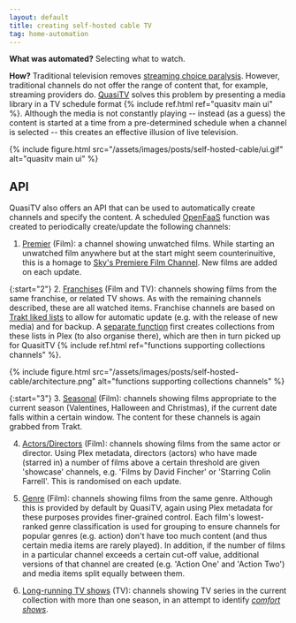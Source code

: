 ```yaml
---
layout: default
title: creating self-hosted cable TV
tag: home-automation
---
```


**What was automated?** Selecting what to watch.

**How?** Traditional television removes [streaming choice paralysis](https://medium.com/@vijetakarani6/how-choice-paralysis-is-costing-netflix-2-8b-annually-and-the-simple-ux-changes-that-could-fix-it-262c3f28bf15).
However, traditional channels do not offer the range of content that, for example, streaming providers do.
[QuasiTV](https://www.quasitv.app/) solves this problem by presenting a media library in a TV schedule format {% include ref.html ref="quasitv main ui" %}.
Although the media is not constantly playing -- instead (as a guess) the content is started at a time from a pre-determined schedule when a channel is selected -- this creates an effective illusion of live television.

{%
  include figure.html
  src="/assets/images/posts/self-hosted-cable/ui.gif"
  alt="quasitv main ui"
%}

## API

QuasiTV also offers an API that can be used to automatically create channels and specify the content.
A scheduled [OpenFaaS](https://www.openfaas.com/) function was created to periodically create/update the following channels:

1. [Premier](https://git.sr.ht/~martinchapman/plex-functions/tree/main/item/quasitv/handler.py#L15) (Film): a channel showing unwatched films. 
While starting an unwatched film anywhere but at the start might seem counterinuitive, this is a homage to [Sky's Premiere Film Channel](https://www.skymedia.co.uk/channels/sky-cinema-premiere/).
New films are added on each update.

{:start="2"}
2. [Franchises](https://git.sr.ht/~martinchapman/plex-functions/tree/main/item/quasitv/handler.py#L29) (Film and TV): channels showing films from the same franchise, or related TV shows.
As with the remaining channels described, these are all watched items.
Franchise channels are based on [Trakt liked lists](https://trakt.tv/users/martinchapman/lists/liked) to allow for automatic update (e.g. with the release of new media) and for backup. 
A [separate function](https://git.sr.ht/~martinchapman/plex-functions/tree/main/item/lists/handler.py) first creates collections from these lists in Plex (to also organise there), which are then in turn picked up for QuasitTV {% include ref.html ref="functions supporting collections channels" %}.

{%
  include figure.html
  src="/assets/images/posts/self-hosted-cable/architecture.png"
  alt="functions supporting collections channels"
%}

{:start="3"}
3. [Seasonal](https://git.sr.ht/~martinchapman/plex-functions/tree/main/item/quasitv/handler.py#L122) (Film): channels showing films appropriate to the current season (Valentines, Halloween and Christmas), if the current date falls within a certain window. 
The content for these channels is again grabbed from Trakt.

4. [Actors/Directors](https://git.sr.ht/~martinchapman/plex-functions/tree/main/item/quasitv/handler.py#L175) (Film): channels showing films from the same actor or director.
Using Plex metadata, directors (actors) who have made (starred in) a number of films above a certain threshold are given 'showcase' channels, e.g. 'Films by David Fincher' or 'Starring Colin Farrell'.
This is randomised on each update.

5. [Genre](https://git.sr.ht/~martinchapman/plex-functions/tree/main/item/quasitv/handler.py#L247) (Film): channels showing films from the same genre.
Although this is provided by default by QuasiTV, again using Plex metadata for these purposes provides finer-grained control.
Each film's lowest-ranked genre classification is used for grouping to ensure channels for popular genres (e.g. action) don't have too much content (and thus certain media items are rarely played).
In addition, if the number of films in a particular channel exceeds a certain cut-off value, additional versions of that channel are created (e.g. 'Action One' and 'Action Two') and media items split equally between them.

6. [Long-running TV shows](https://git.sr.ht/~martinchapman/plex-functions/tree/main/item/quasitv/handler.py#L348) (TV): channels showing TV series in the current collection with more than one season, in an attempt to identify [_comfort shows_](https://www.wondermind.com/article/comfort-tv).
